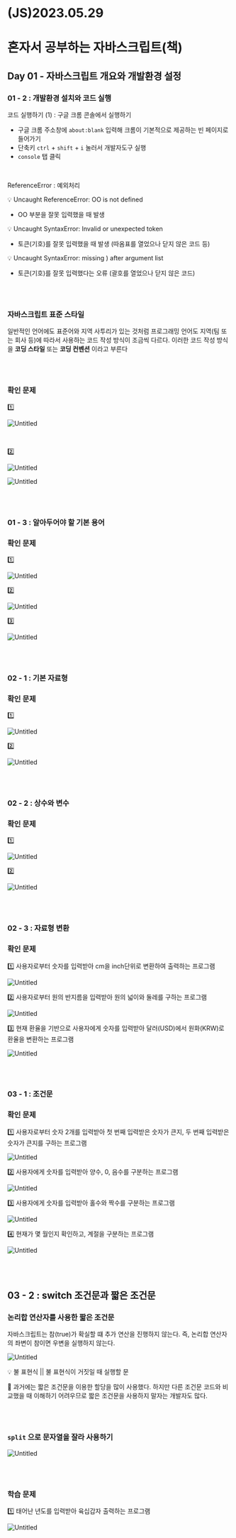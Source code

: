 # (JS)2023.05.29

# 혼자서 공부하는 자바스크립트(책)

## Day 01 - 자바스크립트 개요와 개발환경 설정

### 01 - 2 : 개발환경 설치와 코드 실행

코드 실행하기 (1) : 구글 크롬 콘솔에서 실행하기

- 구글 크롬 주소창에 `about:blank` 입력해 크롬이 기본적으로 제공하는 빈 페이지로 들어가기
- 단축키 `ctrl` + `shift` + `i` 눌러서 개발자도구 실행
- `console` 탭 클릭

<br>

ReferenceError : 예외처리

<aside>
💡 Uncaught ReferenceError: OO is not defined

</aside>

- OO 부분을 잘못 입력했을 때 발생

<aside>
💡 Uncaught SyntaxError: Invalid or unexpected token

</aside>

- 토큰(기호)를 잘못 입력했을 때 발생 (따옴표를 열었으나 닫지 않은 코드 등)

<aside>
💡 Uncaught SyntaxError: missing ) after argument list

</aside>

- 토큰(기호)를 잘못 입력했다는 오류 (괄호를 열었으나 닫지 않은 코드)

<br>
<br>

### 자바스크립트 표준 스타일

일반적인 언어에도 표준어와 지역 사투리가 있는 것처럼 프로그래밍 언어도 지역(팀 또는 회사 등)에 따라서 사용하는 코드 작성 방식이 조금씩 다르다. 이러한 코드 작성 방식을 **코딩 스타일** 또는 **코딩 컨벤션** 이라고 부른다 

<br>
<br>

### 확인 문제

1️⃣

![Untitled]((JS)2023%2005%2029%20c50a6cd24dfc4b16beb57455de1c884e/Untitled.png)

<br>

2️⃣

![Untitled]((JS)2023%2005%2029%20c50a6cd24dfc4b16beb57455de1c884e/Untitled%201.png)

![Untitled]((JS)2023%2005%2029%20c50a6cd24dfc4b16beb57455de1c884e/Untitled%202.png)

<br>
<br>

### 01 - 3 : 알아두어야 할 기본 용어

### 확인 문제

1️⃣

![Untitled]((JS)2023%2005%2029%20c50a6cd24dfc4b16beb57455de1c884e/Untitled%203.png)

2️⃣

![Untitled]((JS)2023%2005%2029%20c50a6cd24dfc4b16beb57455de1c884e/Untitled%204.png)

3️⃣

![Untitled]((JS)2023%2005%2029%20c50a6cd24dfc4b16beb57455de1c884e/Untitled%205.png)

<br>
<br>

### 02 - 1 : 기본 자료형

### 확인 문제

1️⃣

![Untitled]((JS)2023%2005%2029%20c50a6cd24dfc4b16beb57455de1c884e/Untitled%206.png)

2️⃣

![Untitled]((JS)2023%2005%2029%20c50a6cd24dfc4b16beb57455de1c884e/Untitled%207.png)

<br>
<br>

### 02 - 2 : 상수와 변수

### 확인 문제

1️⃣

![Untitled]((JS)2023%2005%2029%20c50a6cd24dfc4b16beb57455de1c884e/Untitled%208.png)

2️⃣

![Untitled]((JS)2023%2005%2029%20c50a6cd24dfc4b16beb57455de1c884e/Untitled%209.png)

<br>
<br>

### 02 - 3 : 자료형 변환

### 확인 문제

1️⃣ 사용자로부터 숫자를 입력받아 cm을 inch단위로 변환하여 출력하는 프로그램

![Untitled]((JS)2023%2005%2029%20c50a6cd24dfc4b16beb57455de1c884e/Untitled%2010.png)

2️⃣ 사용자로부터 원의 반지름을 입력받아 원의 넓이와 둘레를 구하는 프로그램

![Untitled]((JS)2023%2005%2029%20c50a6cd24dfc4b16beb57455de1c884e/Untitled%2011.png)

3️⃣ 현재 환율을 기반으로 사용자에게 숫자를 입력받아 달러(USD)에서 원화(KRW)로 환율을 변환하는 프로그램

![Untitled]((JS)2023%2005%2029%20c50a6cd24dfc4b16beb57455de1c884e/Untitled%2012.png)

<br>

<br>

### 03 - 1 : 조건문

### 확인 문제

1️⃣ 사용자로부터 숫자 2개를 입력받아 첫 번째 입력받은 숫자가 큰지, 두 번째 입력받은 숫자가 큰지를 구하는 프로그램 

![Untitled]((JS)2023%2005%2029%20c50a6cd24dfc4b16beb57455de1c884e/Untitled%2013.png)

2️⃣ 사용자에게 숫자를 입력받아 양수, 0, 음수를 구분하는 프로그램 

![Untitled]((JS)2023%2005%2029%20c50a6cd24dfc4b16beb57455de1c884e/Untitled%2014.png)

3️⃣ 사용자에게 숫자를 입력받아 홀수와 짝수를 구분하는 프로그램

![Untitled]((JS)2023%2005%2029%20c50a6cd24dfc4b16beb57455de1c884e/Untitled%2015.png)

4️⃣ 현재가 몇 월인지 확인하고, 계절을 구분하는 프로그램

![Untitled]((JS)2023%2005%2029%20c50a6cd24dfc4b16beb57455de1c884e/Untitled%2016.png)

<br>

<br>

## 03 - 2 : switch 조건문과 짧은 조건문

### 논리합 연산자를 사용한 짧은 조건문

자바스크립트는 참(true)가 확실할 떄 추가 연산을 진행하지 않는다. 즉, 논리합 연산자의 좌변이 참이면 우변을 실행하지 않는다.

![Untitled]((JS)2023%2005%2029%20c50a6cd24dfc4b16beb57455de1c884e/Untitled%2017.png)

<aside>
💡 불 표현식 || 불 표현식이 거짓일 때 실행할 문

</aside>

🏁 과거에는 짧은 조건문을 이용한 할당을 많이 사용했다. 하지만 다른 조건문 코드와 비교했을 때 이해하기 어려우므로 짧은 조건문을 사용하지 말자는 개발자도 많다.

<br>

<br>

### `split` 으로 문자열을 잘라 사용하기

![Untitled]((JS)2023%2005%2029%20c50a6cd24dfc4b16beb57455de1c884e/Untitled%2018.png)

<br>
<br>

### 학습 문제

1️⃣ 태어난 년도를 입력받아 육십갑자 출력하는 프로그램

![Untitled]((JS)2023%2005%2029%20c50a6cd24dfc4b16beb57455de1c884e/Untitled%2019.png)